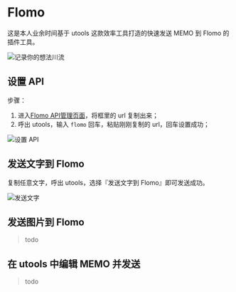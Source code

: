 # Flomo
这是本人业余时间基于 utools 这款效率工具打造的快速发送 MEMO 到 Flomo 的插件工具。

![记录你的想法川流](https://heibai-1251939515.cos.ap-guangzhou.myqcloud.com/utools-plugin-flomo/slogan.png)

## 设置 API

步骤：
1. 进入[Flomo API管理页面](https://flomoapp.com/mine?source=incoming_webhook)，将框里的 url 复制出来；
2. 呼出 utools，输入 `flomo` 回车，粘贴刚刚复制的 url，回车设置成功；

![设置 API](https://heibai-1251939515.cos.ap-guangzhou.myqcloud.com/utools-plugin-flomo/setapi.gif)

## 发送文字到 Flomo
复制任意文字，呼出 utools，选择『发送文字到 Flomo』即可发送成功。

![发送文字](https://heibai-1251939515.cos.ap-guangzhou.myqcloud.com/utools-plugin-flomo/sendtext.gif)

## 发送图片到 Flomo
> todo

## 在 utools 中编辑 MEMO 并发送
> todo